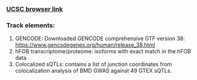 ### [UCSC browser link](https://genome.ucsc.edu/cgi-bin/hgTracks?db=hg38&lastVirtModeType=customUrl&lastVirtModeExtraState=multiRegionsBedUrl%3D%2Fuserdata%2Fsessions%2Frr%2Fd7%2Fmayankmurali%2Fe6f86b14%2Fhgt%2FcustRgn_www_2b026_638d00.bed+0&virtModeType=customUrl&virtMode=1&multiRegionsBedUrl=%2Fuserdata%2Fsessions%2Frr%2Fd7%2Fmayankmurali%2Fe6f86b14%2Fhgt%2FcustRgn_www_2b026_638d00.bed&nonVirtPosition=chr9%3A35682937%2D35689925&position=multi%3A145828489%2D145830735&hgsid=1589269721_loctQeb3avGeiakeB3yLRljft6TI)

### Track elements:

1. GENCODE: Downloaded GENCODE comprehensive GTF version 38: https://www.gencodegenes.org/human/release_38.html
2. hFOB transcriptome/proteome: isoforms with exact match in the hFOB data
3. Colocalized sQTLs: contains a list of junction coordinates from colocalization analysis of BMD GWAS against 49 GTEX sQTLs.
